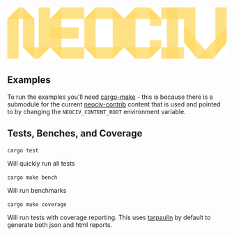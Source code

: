 # ![NEOCIV](https://raw.githubusercontent.com/neociv/neociv/master/logo.svg)

## Examples

To run the examples you'll need [cargo-make](https://sagiegurari.github.io/cargo-make/) - this is because there is a submodule for the current [neociv-contrib](https://github.com/neociv/neociv-contrib) content that is used and pointed to by changing the `NEOCIV_CONTENT_ROOT` environment variable.

## Tests, Benches, and Coverage

`cargo test`

Will quickly run all tests

`cargo make bench`

Will run benchmarks

`cargo make coverage`

Will run tests with coverage reporting. This uses [tarpaulin](https://github.com/xd009642/tarpaulin) by default to generate both json and html reports. 
